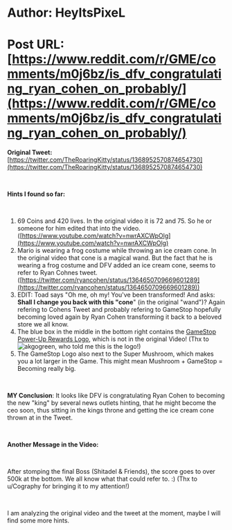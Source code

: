 # Author: HeyItsPixeL
# Post URL: [https://www.reddit.com/r/GME/comments/m0j6bz/is_dfv_congratulating_ryan_cohen_on_probably/](https://www.reddit.com/r/GME/comments/m0j6bz/is_dfv_congratulating_ryan_cohen_on_probably/)


**Original Tweet:** [https://twitter.com/TheRoaringKitty/status/1368952570874654730](https://twitter.com/TheRoaringKitty/status/1368952570874654730)

&#x200B;

**Hints I found so far:**

&#x200B;

1. 69 Coins and 420 lives. In the original video it is 72 and 75. So he or someone for him edited that into the video. ([https://www.youtube.com/watch?v=nwrAXCWpOlg](https://www.youtube.com/watch?v=nwrAXCWpOlg)
2. Mario is wearing a frog costume while throwing an ice cream cone. In the original video that cone is a magical wand. But the fact that he is wearing a frog costume and DFV added an ice cream cone, seems to refer to Ryan Cohnes tweet. ([https://twitter.com/ryancohen/status/1364650709669601289](https://twitter.com/ryancohen/status/1364650709669601289))
3. EDIT: Toad says "Oh me, oh my! You've been transformed! And asks: **Shall I change you back with this "cone**" (in the original "wand")? Again refering to Cohens Tweet and probably refering to GameStop hopefully becoming loved again by Ryan Cohen transforming it back to a beloved store we all know.
4. The blue box in the middle in the bottom right contains the [GameStop Power-Up Rewards Logo](https://www.shacknews.com/article/116497/gamestops-redesigned-powerup-rewards-program-cuts-used-game-discount), which is not in the original Video! (Thx to ![akgogreen](https://www.reddit.com/user/akgogreen/), who told me this is the logo!)
5. The GameStop Logo also next to the Super Mushroom, which makes you a lot larger in the Game. This might mean Mushroom + GameStop = Becoming really big.

&#x200B;

**MY Conclusion**: It looks like DFV is congratulating Ryan Cohen to becoming the new "king" by several news outlets hinting, that he might become the ceo soon, thus sitting in the kings throne and getting the ice cream cone thrown at in the Tweet.

&#x200B;

**Another Message in the Video:**

&#x200B;

After stomping the final Boss (Shitadel & Friends), the score goes to over 500k at the bottom. We all know what that could refer to. :) (Thx to u/Cography for bringing it to my attention!)

&#x200B;

I am analyzing the original video and the tweet at the moment, maybe I will find some more hints.
